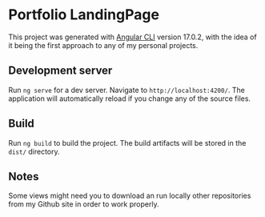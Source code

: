 # Portfolio LandingPage

This project was generated with [Angular CLI](https://github.com/angular/angular-cli) version 17.0.2, with the idea of it being the first approach to any of my personal projects.

## Development server

Run `ng serve` for a dev server. Navigate to `http://localhost:4200/`. The application will automatically reload if you change any of the source files.

## Build

Run `ng build` to build the project. The build artifacts will be stored in the `dist/` directory.

## Notes
Some views might need you to download an run locally other repositories from my Github site in order to work properly.

